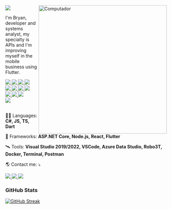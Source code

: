 <a href="https://github.com/BryanDietrichBernhardt">
    <img src="https://img.shields.io/static/v1?label=Overview&message=BryanDietrichBernhardt&color=6909FA&style=for-the-badge&logo=GitHub&labelColor=323330">
</a>
    
<img src="https://raw.githubusercontent.com/MicaelliMedeiros/micaellimedeiros/master/image/computer-illustration.png" min-width="400px" max-width="400px" width="400px" align="right" alt="Computador">

<p> 
  I'm Bryan, developer and systems analyst, my specialty is APIs and I'm improving myself in the mobile business using Flutter.
</p>

<a href="https://github.com/BryanDietrichBernhardt">
    <img src="https://img.shields.io/badge/.NET-323330?style=for-the-badge&logo=.net&logoColor=4F2ACF" />
    <img src="https://img.shields.io/badge/Node.js-323330?style=for-the-badge&logo=node.js&logoColor=4AB04E" />
    <img src="https://img.shields.io/badge/React-323330?style=for-the-badge&logo=react&logoColor=61DAFB" />
    <img src="https://img.shields.io/badge/Flutter-323330?style=for-the-badge&logo=flutter&logoColor=2993DD" />
    <br />
    <img src="https://img.shields.io/badge/C%23-323330?style=for-the-badge&logo=c-sharp&logoColor=17941D" />
    <img src="https://img.shields.io/badge/JavaScript-323330?style=for-the-badge&logo=javascript&logoColor=F7DF1E" />
    <img src="https://img.shields.io/badge/TypeScript-323330?style=for-the-badge&logo=typescript&logoColor=007ACB" />
    <img src="https://img.shields.io/badge/Dart-323330?style=for-the-badge&logo=dart&logoColor=2993DD" />
    <br />
    <img src="https://img.shields.io/badge/MongoDB-323330?style=for-the-badge&logo=mongodb&logoColor=6C9E4F" />
    <img src="https://img.shields.io/badge/PostgreSQL-323330?style=for-the-badge&logo=postgresql&logoColor=2E6093" />
    <img src="https://img.shields.io/badge/MySQL-323330?style=for-the-badge&logo=mysql&logoColor=00618B" />
    <br />
    <img src="https://img.shields.io/badge/Docker-323330?style=for-the-badge&logo=docker&logoColor=0090E1" />
</a>

<br />
<br />

<p>
  🧑‍🚀 Languages: <strong>C#, JS, TS, Dart</strong>
</p>

<p>
  🚀 Frameworks: <strong>ASP.NET Core, Node.js, React, Flutter</strong>
</p>

<p>
  🛰️ Tools: <strong>Visual Studio 2019/2022, VSCode, Azure Data Studio, Robo3T, Docker, Terminal, Postman</strong>
</p>

<p>
  🌎 Contact me: ⤵️
</p>

<p>
  <a href="https://www.linkedin.com/in/bryandbernhardt/" alt="Linkedin">
    <img src="https://img.shields.io/badge/-Linkedin-323330?style=flat-square&logo=Linkedin&logoColor=007AB5&link=https://www.linkedin.com/in/bryandbernhardt/" />
  </a>

  <a href="https://api.whatsapp.com/send?phone=5551986821539" alt="WhatsApp">
    <img src="https://img.shields.io/badge/-WhatsApp-323330?style=flat-square&logo=whatsapp&logoColor=4CC75A&link=https://api.whatsapp.com/send?phone=5551986821539"/>
  </a>
    
  <a href="https://www.instagram.com/baiaaam/" alt="Instagram">
    <img src="https://img.shields.io/badge/-Instagram-323330?style=flat-square&logo=instagram&logoColor=C40C7B&link=https://www.instagram.com/baiaaam/"/>
  </a>
</p>  

<!--https://github-readme-streak-stats.herokuapp.com/demo/-->
### GitHub Stats
[![GitHub Streak](https://github-readme-streak-stats.herokuapp.com?user=BryanDietrichBernhardt&theme=vision-friendly-dark&locale=en-US&date_format=M%20j%5B%2C%20Y%5D&background=323330&stroke=6909FA&border=6909FA&ring=6909FA&fire=6909FA&currStreakNum=FAFAFA&sideNums=FAFAFA&currStreakLabel=FAFAFA&sideLabels=FAFAFA&dates=DDDDDD&mode=weekly)](https://github.com/BryanDietrichBernhardt)
